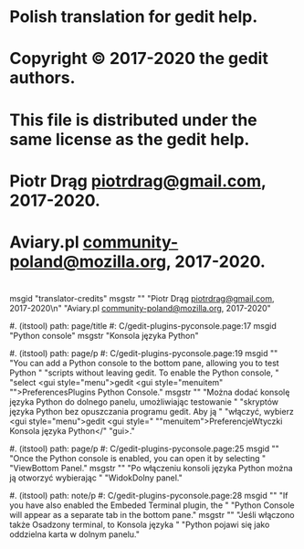 # Polish translation for gedit help.
# Copyright © 2017-2020 the gedit authors.
# This file is distributed under the same license as the gedit help.
# Piotr Drąg <piotrdrag@gmail.com>, 2017-2020.
# Aviary.pl <community-poland@mozilla.org>, 2017-2020.
#
msgid "translator-credits"
msgstr ""
"Piotr Drąg <piotrdrag@gmail.com>, 2017-2020\n"
"Aviary.pl <community-poland@mozilla.org>, 2017-2020"

#. (itstool) path: page/title
#: C/gedit-plugins-pyconsole.page:17
msgid "Python console"
msgstr "Konsola języka Python"

#. (itstool) path: page/p
#: C/gedit-plugins-pyconsole.page:19
msgid ""
"You can add a Python console to the bottom pane, allowing you to test Python "
"scripts without leaving <app>gedit</app>. To enable the Python console, "
"select <guiseq><gui style=\"menu\">gedit</gui> <gui style=\"menuitem"
"\">Preferences</gui><gui>Plugins</gui> <gui>Python Console</gui></guiseq>."
msgstr ""
"Można dodać konsolę języka Python do dolnego panelu, umożliwiając testowanie "
"skryptów języka Python bez opuszczania programu <app>gedit</app>. Aby ją "
"włączyć, wybierz <guiseq><gui style=\"menu\">gedit</gui> <gui style="
"\"menuitem\">Preferencje</gui><gui>Wtyczki</gui> <gui>Konsola języka Python</"
"gui></guiseq>."

#. (itstool) path: page/p
#: C/gedit-plugins-pyconsole.page:25
msgid ""
"Once the Python console is enabled, you can open it by selecting "
"<guiseq><gui>View</gui><gui>Bottom Panel</gui></guiseq>."
msgstr ""
"Po włączeniu konsoli języka Python można ją otworzyć wybierając "
"<guiseq><gui>Widok</gui><gui>Dolny panel</gui></guiseq>."

#. (itstool) path: note/p
#: C/gedit-plugins-pyconsole.page:28
msgid ""
"If you have also enabled the <gui>Embeded Terminal</gui> plugin, the "
"<gui>Python Console</gui> will appear as a separate tab in the bottom pane."
msgstr ""
"Jeśli włączono także <gui>Osadzony terminal</gui>, to <gui>Konsola języka "
"Python</gui> pojawi się jako oddzielna karta w dolnym panelu."
